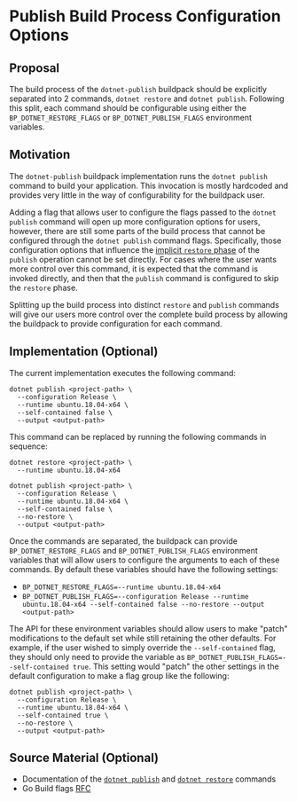 # Publish Build Process Configuration Options

## Proposal

The build process of the `dotnet-publish` buildpack should be explicitly
separated into 2 commands, `dotnet restore` and `dotnet publish`. Following
this split, each command should be configurable using either the
`BP_DOTNET_RESTORE_FLAGS` or `BP_DOTNET_PUBLISH_FLAGS` environment variables.

## Motivation

The `dotnet-publish` buildpack implementation runs the `dotnet publish` command
to build your application. This invocation is mostly hardcoded and provides
very little in the way of configurability for the buildpack user.

Adding a flag that allows user to configure the flags passed to the `dotnet
publish` command will open up more configuration options for users, however,
there are still some parts of the build process that cannot be configured
through the `dotnet publish` command flags. Specifically, those configuration
options that influence the [implicit `restore`
phase](https://docs.microsoft.com/en-us/dotnet/core/tools/dotnet-publish#implicit-restore)
of the `publish` operation cannot be set directly. For cases where the user
wants more control over this command, it is expected that the command is
invoked directly, and then that the `publish` command is configured to skip the
`restore` phase.

Splitting up the build process into distinct `restore` and `publish` commands
will give our users more control over the complete build process by allowing
the buildpack to provide configuration for each command.

## Implementation (Optional)

The current implementation executes the following command:

```
dotnet publish <project-path> \
  --configuration Release \
  --runtime ubuntu.18.04-x64 \
  --self-contained false \
  --output <output-path>
```

This command can be replaced by running the following commands in sequence:

```
dotnet restore <project-path> \
  --runtime ubuntu.18.04-x64

dotnet publish <project-path> \
  --configuration Release \
  --runtime ubuntu.18.04-x64 \
  --self-contained false \
  --no-restore \
  --output <output-path>
```

Once the commands are separated, the buildpack can provide
`BP_DOTNET_RESTORE_FLAGS` and `BP_DOTNET_PUBLISH_FLAGS` environment variables
that will allow users to configure the arguments to each of these commands. By
default these variables should have the following settings:

* `BP_DOTNET_RESTORE_FLAGS=--runtime ubuntu.18.04-x64`
* `BP_DOTNET_PUBLISH_FLAGS=--configuration Release --runtime ubuntu.18.04-x64 --self-contained false --no-restore --output <output-path>`

The API for these environment variables should allow users to make "patch"
modifications to the default set while still retaining the other defaults. For
example, if the user wished to simply override the `--self-contained` flag,
they should only need to provide the variable as
`BP_DOTNET_PUBLISH_FLAGS=--self-contained true`. This setting would "patch" the
other settings in the default configuration to make a flag group like the
following:

```
dotnet publish <project-path> \
  --configuration Release \
  --runtime ubuntu.18.04-x64 \
  --self-contained true \
  --no-restore \
  --output <output-path>
```

## Source Material (Optional)

* Documentation of the [`dotnet
  publish`](https://docs.microsoft.com/en-us/dotnet/core/tools/dotnet-publish)
  and [`dotnet
  restore`](https://docs.microsoft.com/en-us/dotnet/core/tools/dotnet-restore)
  commands
* Go Build flags
  [RFC](https://github.com/paketo-buildpacks/go-build/blob/40aac655842daa236a085b4fcb89d982894e03cc/rfcs/0002-build-flags.md)
